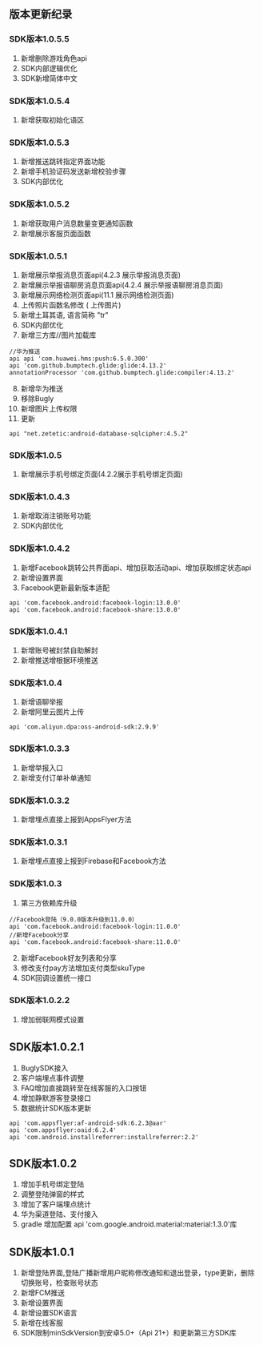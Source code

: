 ## 版本更新纪录
### SDK版本1.0.5.5
1. 新增删除游戏角色api
2. SDK内部逻辑优化
3. SDK新增简体中文
### SDK版本1.0.5.4
1. 新增获取初始化语区
### SDK版本1.0.5.3
1. 新增推送跳转指定界面功能
2. 新增手机验证码发送新增校验步骤
3. SDK内部优化
### SDK版本1.0.5.2
1. 新增获取用户消息数量变更通知函数
2. 新增展示客服页面函数
### SDK版本1.0.5.1
1. 新增展示举报消息页面api(4.2.3 展示举报消息页面)
2. 新增展示举报语聊房消息页面api(4.2.4 展示举报语聊房消息页面)
3. 新增展示网络检测页面api(11.1 展示网络检测页面)
4. 上传照片函数名修改 ( 上传图片)
5. 新增土耳其语, 语言简称 "tr"
6. SDK内部优化
7. 新增三方库//图片加载库
 ``` 
 //华为推送
 api api 'com.huawei.hms:push:6.5.0.300'
 api 'com.github.bumptech.glide:glide:4.13.2'
 annotationProcessor 'com.github.bumptech.glide:compiler:4.13.2'
 ```
8. 新增华为推送
9. 移除Bugly
10. 新增图片上传权限
11. 更新 
```
api "net.zetetic:android-database-sqlcipher:4.5.2"
```
### SDK版本1.0.5
1. 新增展示手机号绑定页面(4.2.2展示手机号绑定页面)
###  SDK版本1.0.4.3
1. 新增取消注销账号功能
2. SDK内部优化
### SDK版本1.0.4.2
1. 新增Facebook跳转公共界面api、增加获取活动api、增加获取绑定状态api
2. 新增设置界面
3. Facebook更新最新版本适配
```
api 'com.facebook.android:facebook-login:13.0.0'
api 'com.facebook.android:facebook-share:13.0.0'
```
### SDK版本1.0.4.1
1. 新增账号被封禁自助解封
2. 新增推送增根据环境推送
### SDK版本1.0.4
1. 新增语聊举报
2. 新增阿里云图片上传
 ```
api 'com.aliyun.dpa:oss-android-sdk:2.9.9'
```
### SDK版本1.0.3.3
1. 新增举报入口
2. 新增支付订单补单通知
### SDK版本1.0.3.2
1. 新增埋点直接上报到AppsFlyer方法
### SDK版本1.0.3.1
1. 新增埋点直接上报到Firebase和Facebook方法
### SDK版本1.0.3
1. 第三方依赖库升级
```
//Facebook登陆（9.0.0版本升级到11.0.0）
api 'com.facebook.android:facebook-login:11.0.0'
//新增Facebook分享 
api 'com.facebook.android:facebook-share:11.0.0'
```
2. 新增Facebook好友列表和分享
3. 修改支付pay方法增加支付类型skuType
4.  SDK回调设置统一接口
### SDK版本1.0.2.2
1. 增加弱联网模式设置
## SDK版本1.0.2.1  
1. BuglySDK接入 
2. 客户端埋点事件调整 
3. FAQ增加直接跳转至在线客服的入口按钮 
4. 增加静默游客登录接口
5. 数据统计SDK版本更新 
```
api 'com.appsflyer:af-android-sdk:6.2.3@aar' 
api 'com.appsflyer:oaid:6.2.4' 
api 'com.android.installreferrer:installreferrer:2.2'
```
## SDK版本1.0.2 
1. 增加手机号绑定登陆 
2. 调整登陆弹窗的样式 
3. 增加了客户端埋点统计 
4. 华为渠道登陆、支付接入 
5. gradle 增加配置 api 'com.google.android.material:material:1.3.0'库
## SDK版本1.0.1 
1. 新增登陆界面,登陆广播新增用户昵称修改通知和退出登录，type更新，删除切换账号，检查账号状态
2. 新增FCM推送
3. 新增设置界面
4. 新增设置SDK语言
5. 新增在线客服
6. SDK限制minSdkVersion到安卓5.0+（Api 21+）和更新第三方SDK库
